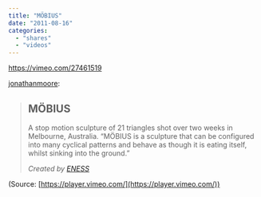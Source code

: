 ```yaml
---
title: "MÖBIUS"
date: "2011-08-16"
categories: 
  - "shares"
  - "videos"
---
```


https://vimeo.com/27461519

[jonathanmoore](http://jonathanmoore.com/post/8780421481/mobius):

> ## **MÖBIUS**
> 
> A stop motion sculpture of 21 triangles shot over two weeks in Melbourne, Australia. “MÖBIUS is a sculpture that can be configured into many cyclical patterns and behave as though it is eating itself, whilst sinking into the ground.”
> 
> _Created by [ENESS](http://www.eness.com/)_

(Source: [https://player.vimeo.com/](https://player.vimeo.com/))
